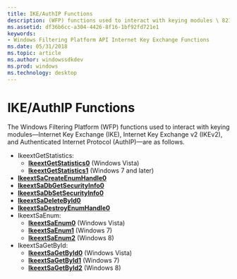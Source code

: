 ```yaml
---
title: IKE/AuthIP Functions
description: (WFP) functions used to interact with keying modules \ 8212;Internet Key Exchange (IKE), Internet Key Exchange v2 (IKEv2), and Authenticated Internet Protocol (AuthIP).
ms.assetid: df36b6cc-a304-4426-8f16-1bf92fd721e1
keywords:
- Windows Filtering Platform API Internet Key Exchange Functions
ms.date: 05/31/2018
ms.topic: article
ms.author: windowssdkdev
ms.prod: windows
ms.technology: desktop
---
```


# IKE/AuthIP Functions

The Windows Filtering Platform (WFP) functions used to interact with keying modules—Internet Key Exchange (IKE), Internet Key Exchange v2 (IKEv2), and Authenticated Internet Protocol (AuthIP)—are as follows.

-   IkeextGetStatistics:
    -   [**IkeextGetStatistics0**](/windows/win32/Fwpmu/nf-fwpmu-ikeextgetstatistics0?branch=master) (Windows Vista)
    -   [**IkeextGetStatistics1**](/windows/win32/Fwpmu/nf-fwpmu-ikeextgetstatistics1?branch=master) (Windows 7 and later)
-   [**IkeextSaCreateEnumHandle0**](/windows/win32/Fwpmu/nf-fwpmu-ikeextsacreateenumhandle0?branch=master)
-   [**IkeextSaDbGetSecurityInfo0**](/windows/win32/Fwpmu/nf-fwpmu-ikeextsadbgetsecurityinfo0?branch=master)
-   [**IkeextSaDbSetSecurityInfo0**](/windows/win32/Fwpmu/nf-fwpmu-ikeextsadbsetsecurityinfo0?branch=master)
-   [**IkeextSaDeleteById0**](/windows/win32/Fwpmu/nf-fwpmu-ikeextsadeletebyid0?branch=master)
-   [**IkeextSaDestroyEnumHandle0**](/windows/win32/Fwpmu/nf-fwpmu-ikeextsadestroyenumhandle0?branch=master)
-   IkeextSaEnum:
    -   [**IkeextSaEnum0**](/windows/win32/Fwpmu/nf-fwpmu-ikeextsaenum0?branch=master) (Windows Vista)
    -   [**IkeextSaEnum1**](/windows/win32/Fwpmu/nf-fwpmu-ikeextsaenum1?branch=master) (Windows 7)
    -   [**IkeextSaEnum2**](/windows/win32/Fwpmu/nf-fwpmu-ikeextsaenum2?branch=master) (Windows 8)
-   IkeextSaGetById:
    -   [**IkeextSaGetById0**](/windows/win32/Fwpmu/nf-fwpmu-ikeextsagetbyid0?branch=master) (Windows Vista)
    -   [**IkeextSaGetById1**](/windows/win32/Fwpmu/nf-fwpmu-ikeextsagetbyid1?branch=master) (Windows 7)
    -   [**IkeextSaGetById2**](/windows/win32/Fwpmu/nf-fwpmu-ikeextsagetbyid2?branch=master) (Windows 8)

 

 




